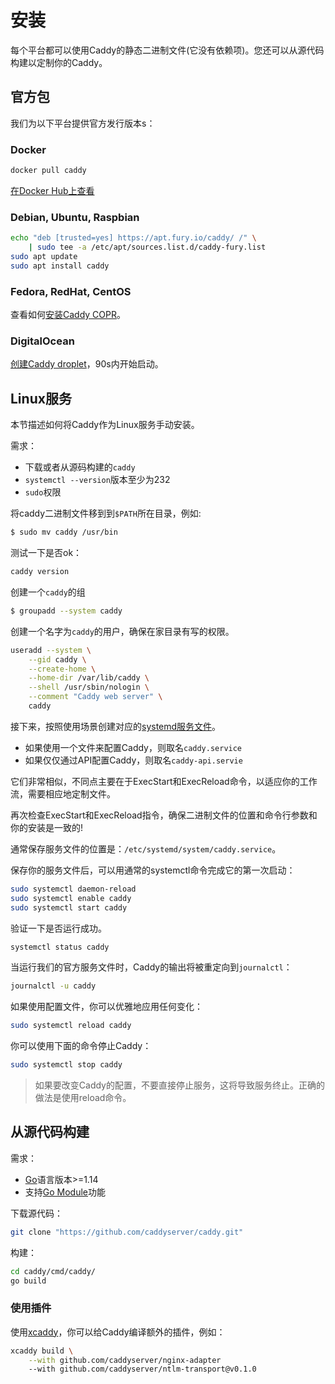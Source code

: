 # 安装

每个平台都可以使用Caddy的静态二进制文件(它没有依赖项)。您还可以从源代码构建以定制你的Caddy。

## 官方包

我们为以下平台提供官方发行版本s：

### Docker

```bash
docker pull caddy
```

[在Docker Hub上查看](https://hub.docker.com/_/caddy)

### Debian, Ubuntu, Raspbian

```bash
echo "deb [trusted=yes] https://apt.fury.io/caddy/ /" \
    | sudo tee -a /etc/apt/sources.list.d/caddy-fury.list
sudo apt update
sudo apt install caddy
```

### Fedora, RedHat, CentOS

查看如何[安装Caddy COPR](https://copr.fedorainfracloud.org/coprs/g/caddy/caddy/)。

### DigitalOcean

[创建Caddy droplet](https://marketplace.digitalocean.com/apps/caddy)，90s内开始启动。

## Linux服务

本节描述如何将Caddy作为Linux服务手动安装。

需求：
* 下载或者从源码构建的`caddy`
* `systemctl --version`版本至少为232
* `sudo`权限

将caddy二进制文件移到到`$PATH`所在目录，例如:
```bash
$ sudo mv caddy /usr/bin
```

测试一下是否ok：

```bash
caddy version
```

创建一个`caddy`的组

```bash
$ groupadd --system caddy
```

创建一个名字为`caddy`的用户，确保在家目录有写的权限。

```bash
useradd --system \
	--gid caddy \
	--create-home \
	--home-dir /var/lib/caddy \
	--shell /usr/sbin/nologin \
	--comment "Caddy web server" \
	caddy
```

接下来，按照使用场景创建对应的[systemd服务文件](https://github.com/caddyserver/dist/blob/master/init)。
* 如果使用一个文件来配置Caddy，则取名`caddy.service`
* 如果仅仅通过API配置Caddy，则取名`caddy-api.servie`

它们非常相似，不同点主要在于ExecStart和ExecReload命令，以适应你的工作流，需要相应地定制文件。

再次检查ExecStart和ExecReload指令，确保二进制文件的位置和命令行参数和你的安装是一致的!

通常保存服务文件的位置是：`/etc/systemd/system/caddy.service`。

保存你的服务文件后，可以用通常的systemctl命令完成它的第一次启动：

```bash
sudo systemctl daemon-reload
sudo systemctl enable caddy
sudo systemctl start caddy
```

验证一下是否运行成功。

```bash
systemctl status caddy
```

当运行我们的官方服务文件时，Caddy的输出将被重定向到`journalctl`：

```bash
journalctl -u caddy
```

如果使用配置文件，你可以优雅地应用任何变化：

```bash
sudo systemctl reload caddy
```

你可以使用下面的命令停止Caddy：

```bash
sudo systemctl stop caddy
```

> 如果要改变Caddy的配置，不要直接停止服务，这将导致服务终止。正确的做法是使用reload命令。

## 从源代码构建

需求：
* [Go](https://golang.org/dl)语言版本>=1.14
* 支持[Go Module](https://github.com/golang/go/wiki/Modules)功能

下载源代码：

```bash
git clone "https://github.com/caddyserver/caddy.git"
```

构建：

```bash
cd caddy/cmd/caddy/
go build
```

### 使用插件

使用[xcaddy](https://github.com/caddyserver/xcaddy)，你可以给Caddy编译额外的插件，例如：

```bash
xcaddy build \
    --with github.com/caddyserver/nginx-adapter
	--with github.com/caddyserver/ntlm-transport@v0.1.0
```


